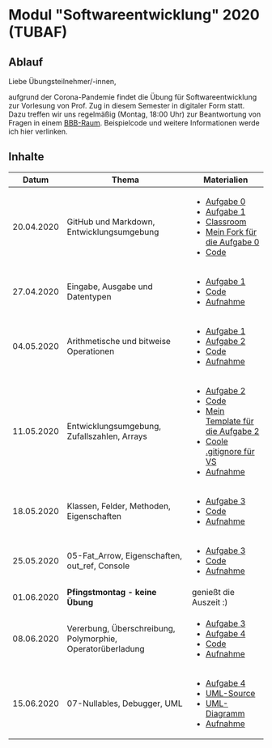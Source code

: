 # Modul "Softwareentwicklung" 2020 (TUBAF)
## Ablauf
Liebe Übungsteilnehmer/-innen,

aufgrund der Corona-Pandemie findet die Übung für Softwareentwicklung zur Vorlesung von Prof. Zug in diesem Semester in digitaler Form statt. Dazu treffen wir uns regelmäßig (Montag, 18:00 Uhr) zur Beantwortung von Fragen in einem [BBB-Raum](https://teach.informatik.tu-freiberg.de/b/jon-ppa-fcu). Beispielcode und weitere Informationen werde ich hier verlinken.

## Inhalte
Datum | Thema | Materialien
--- | --- | ---
20.04.2020 | GitHub und Markdown, Entwicklungsumgebung | <ul><li>[Aufgabe 0](https://github.com/ComputerScienceLecturesTUBAF/SoftwareentwicklungSoSe2020_Aufgabe_00)</li><li>[Aufgabe 1](https://github.com/ComputerScienceLecturesTUBAF/SoftwareentwicklungSoSe2020_Aufgabe_01)</li><li>[Classroom](https://classroom.github.com/g/7PtFgs9W)</li><li>[Mein Fork für die Aufgabe 0](https://github.com/JayTee42/SoftwareentwicklungSoSe2020_Aufgabe_00)</li><li>[Code](https://github.com/JayTee42/tubaf-swe-2020/tree/master/00-GitHub%20und%20Entwicklungsumgebung)</li></ul>
27.04.2020 | Eingabe, Ausgabe und Datentypen | <ul><li>[Aufgabe 1](https://github.com/ComputerScienceLecturesTUBAF/SoftwareentwicklungSoSe2020_Aufgabe_01)</li><li>[Code](https://github.com/JayTee42/tubaf-swe-2020/tree/master/01-Eingabe%2C%20Ausgabe%20und%20Datentypen)</li><li>[Aufnahme](https://teach.informatik.tu-freiberg.de/playback/presentation/2.0/playback.html?meetingId=2f3e57c96cbddbd0adf88b88c2380c46cceb2d7a-1588002656683)</li></ul>
04.05.2020 | Arithmetische und bitweise Operationen | <ul><li>[Aufgabe 1](https://github.com/ComputerScienceLecturesTUBAF/SoftwareentwicklungSoSe2020_Aufgabe_01)</li><li>[Aufgabe 2](https://github.com/ComputerScienceLecturesTUBAF/SoftwareentwicklungSoSe2020_Aufgabe_02)</li><li>[Code](https://github.com/JayTee42/tubaf-swe-2020/tree/master/02-Arithmetische%20und%20bitweise%20Operationen)</li><li>[Aufnahme](https://teach.informatik.tu-freiberg.de/playback/presentation/2.0/playback.html?meetingId=2f3e57c96cbddbd0adf88b88c2380c46cceb2d7a-1588607853968)</li></ul>
11.05.2020 | Entwicklungsumgebung, Zufallszahlen, Arrays | <ul><li>[Aufgabe 2](https://github.com/ComputerScienceLecturesTUBAF/SoftwareentwicklungSoSe2020_Aufgabe_02)</li><li>[Code](https://github.com/JayTee42/tubaf-swe-2020/tree/master/03-Entwicklungsumgebung%2C%20Zufallszahlen%2C%20Arrays)</li><li>[Mein Template für die Aufgabe 2](https://github.com/JayTee42/SoftwareentwicklungSoSe2020_Aufgabe_02/)</li><li>[Coole .gitignore für VS](https://github.com/github/gitignore/blob/master/VisualStudio.gitignore)</li><li>[Aufnahme](https://teach.informatik.tu-freiberg.de/playback/presentation/2.0/playback.html?meetingId=2f3e57c96cbddbd0adf88b88c2380c46cceb2d7a-1589209999880)</li></ul>
18.05.2020 | Klassen, Felder, Methoden, Eigenschaften | <ul><li>[Aufgabe 3](https://github.com/ComputerScienceLecturesTUBAF/SoftwareentwicklungSoSe2020_Aufgabe_03)</li><li>[Code](https://github.com/JayTee42/tubaf-swe-2020/tree/master/04-Klassen%2C%20Felder%2C%20Methoden%2C%20Eigenschaften)</li><li>[Aufnahme](https://teach.informatik.tu-freiberg.de/playback/presentation/2.0/playback.html?meetingId=2f3e57c96cbddbd0adf88b88c2380c46cceb2d7a-1589813944569)</li></ul>
25.05.2020 | 05-Fat_Arrow, Eigenschaften, out_ref, Console | <ul><li>[Aufgabe 3](https://github.com/ComputerScienceLecturesTUBAF/SoftwareentwicklungSoSe2020_Aufgabe_03)</li><li>[Code](https://github.com/JayTee42/tubaf-swe-2020/tree/master/05-Fat%20Arrow%2C%20Eigenschaften%2C%20out_ref%2C%20Console)</li><li>[Aufnahme](https://teach.informatik.tu-freiberg.de/playback/presentation/2.0/playback.html?meetingId=2f3e57c96cbddbd0adf88b88c2380c46cceb2d7a-1590421298711)</li></ul>
01.06.2020 | **Pfingstmontag - keine Übung** | genießt die Auszeit :)
08.06.2020 | Vererbung, Überschreibung, Polymorphie, Operatorüberladung | <ul><li>[Aufgabe 3](https://github.com/ComputerScienceLecturesTUBAF/SoftwareentwicklungSoSe2020_Aufgabe_03)</li><li>[Aufgabe 4](https://github.com/ComputerScienceLecturesTUBAF/SoftwareentwicklungSoSe2020_Aufgabe_04)</li><li>[Code](https://github.com/JayTee42/tubaf-swe-2020/tree/master/06-Vererbung%2C%20%C3%9Cberschreibung%2C%20Polymorphie%2C%20Operator%C3%BCberladung)</li><li>[Aufnahme](https://teach.informatik.tu-freiberg.de/playback/presentation/2.0/playback.html?meetingId=2f3e57c96cbddbd0adf88b88c2380c46cceb2d7a-1591632023065)</li></ul>
15.06.2020 | 07-Nullables, Debugger, UML | <ul><li>[Aufgabe 4](https://github.com/ComputerScienceLecturesTUBAF/SoftwareentwicklungSoSe2020_Aufgabe_04)</li><li>[UML-Source](https://github.com/JayTee42/tubaf-swe-2020/blob/master/07-Nullables%2C%20Debugger%2C%20UML/smartphone.puml)</li><li>[UML-Diagramm](https://github.com/JayTee42/tubaf-swe-2020/blob/master/07-Nullables%2C%20Debugger%2C%20UML/smartphone.png)</li><li>[Aufnahme](https://teach.informatik.tu-freiberg.de/playback/presentation/2.0/playback.html?meetingId=2f3e57c96cbddbd0adf88b88c2380c46cceb2d7a-1592236280398)</li></ul>
